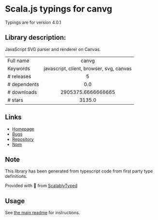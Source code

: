 
# Scala.js typings for canvg

Typings are for version 4.0.1

## Library description:
JavaScript SVG parser and renderer on Canvas.

|                    |                 |
| ------------------ | :-------------: |
| Full name          | canvg |
| Keywords           | javascript, client, browser, svg, canvas |
| # releases         | 5 |
| # dependents       | 0.0 |
| # downloads        | 2905375.6666666665 |
| # stars            | 3135.0 |

## Links
- [Homepage](https://github.com/canvg/canvg#readme)
- [Bugs](https://github.com/canvg/canvg/issues)
- [Repository](https://github.com/canvg/canvg)
- [Npm](https://www.npmjs.com/package/canvg)
    


## Note
This library has been generated from typescript code from first party type definitions.

Provided with :purple_heart: from [ScalablyTyped](https://github.com/oyvindberg/ScalablyTyped)

## Usage
See [the main readme](../../readme.md) for instructions.


